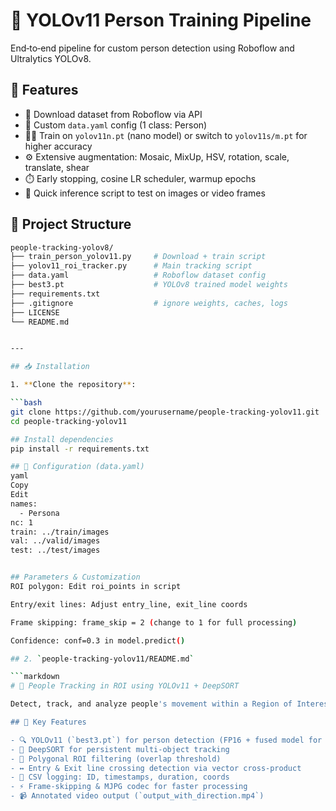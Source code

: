 # 🔧 YOLOv11 Person Training Pipeline

End‑to‑end pipeline for custom person detection using Roboflow and Ultralytics YOLOv8.

## 🚀 Features

- 🔄 Download dataset from Roboflow via API  
- 📐 Custom `data.yaml` config (1 class: Person)  
- 🏋️‍♂️ Train on `yolov11n.pt` (nano model) or switch to `yolov11s/m.pt` for higher accuracy  
- ⚙️ Extensive augmentation: Mosaic, MixUp, HSV, rotation, scale, translate, shear  
- ⏱️ Early stopping, cosine LR scheduler, warmup epochs  
- 🧪 Quick inference script to test on images or video frames  

## 📁 Project Structure

```bash
people-tracking-yolov8/
├── train_person_yolov11.py     # Download + train script
├── yolov11_roi_tracker.py      # Main tracking script
├── data.yaml                   # Roboflow dataset config
├── best3.pt                    # YOLOv8 trained model weights
├── requirements.txt
├── .gitignore                  # ignore weights, caches, logs
├── LICENSE
└── README.md


---

## 📥 Installation

1. **Clone the repository**:

```bash
git clone https://github.com/yourusername/people-tracking-yolov11.git
cd people-tracking-yolov11

## Install dependencies
pip install -r requirements.txt

## 📄 Configuration (data.yaml)
yaml
Copy
Edit
names:
  - Persona
nc: 1
train: ../train/images
val: ../valid/images
test: ../test/images


## Parameters & Customization
ROI polygon: Edit roi_points in script

Entry/exit lines: Adjust entry_line, exit_line coords

Frame skipping: frame_skip = 2 (change to 1 for full processing)

Confidence: conf=0.3 in model.predict()

## 2. `people-tracking-yolov11/README.md`

```markdown
# 🧠 People Tracking in ROI using YOLOv11 + DeepSORT

Detect, track, and analyze people's movement within a Region of Interest (ROI) in video chunks.

## 🎯 Key Features

- 🔍 YOLOv11 (`best3.pt`) for person detection (FP16 + fused model for speed)  
- 🧠 DeepSORT for persistent multi-object tracking  
- 📐 Polygonal ROI filtering (overlap threshold)  
- ↔️ Entry & Exit line crossing detection via vector cross‐product  
- 🧾 CSV logging: ID, timestamps, duration, coords  
- ⚡️ Frame‐skipping & MJPG codec for faster processing  
- 📹 Annotated video output (`output_with_direction.mp4`)
